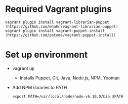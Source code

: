# Required Vagrant plugins

```
vagrant plugin install vagrant-librarian-puppet (https://github.com/mhahn/vagrant-librarian-puppet)
vagrant plugin install vagrant-puppet-install (https://github.com/petems/vagrant-puppet-install)
```
# Set up environment

* vagrant up
  * Installs Puppet, Git, Java, Node.js, NPM, Yeoman
* Add NPM libraries to PATH
 
  ```
  export PATH=/usr/local/node/node-v6.10.0/bin:$PATH
  ```
 
